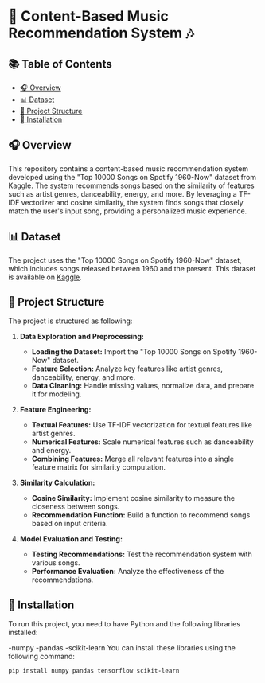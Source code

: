 # 🎵 Content-Based Music Recommendation System 🎶

## 📚 Table of Contents
- [🎧 Overview](#-overview)
- [📊 Dataset](#-dataset)
- [📂 Project Structure](#-project-structure)
- [🚀 Installation](#-installation)

## 🎧 Overview
This repository contains a content-based music recommendation system developed using the "Top 10000 Songs on Spotify 1960-Now" dataset from Kaggle. The system recommends songs based on the similarity of features such as artist genres, danceability, energy, and more. By leveraging a TF-IDF vectorizer and cosine similarity, the system finds songs that closely match the user's input song, providing a personalized music experience.

## 📊 Dataset
The project uses the "Top 10000 Songs on Spotify 1960-Now" dataset, which includes songs released between 1960 and the present. This dataset is available on [Kaggle](https://www.kaggle.com/datasets/joebeachcapital/top-10000-spotify-songs-1960-now/data).

## 📂 Project Structure

The project is structured as following:

1. **Data Exploration and Preprocessing:**
   - **Loading the Dataset:** Import the "Top 10000 Songs on Spotify 1960-Now" dataset.
   - **Feature Selection:** Analyze key features like artist genres, danceability, energy, and more.
   - **Data Cleaning:** Handle missing values, normalize data, and prepare it for modeling.

2. **Feature Engineering:**
   - **Textual Features:** Use TF-IDF vectorization for textual features like artist genres.
   - **Numerical Features:** Scale numerical features such as danceability and energy.
   - **Combining Features:** Merge all relevant features into a single feature matrix for similarity computation.

3. **Similarity Calculation:**
   - **Cosine Similarity:** Implement cosine similarity to measure the closeness between songs.
   - **Recommendation Function:** Build a function to recommend songs based on input criteria.

4. **Model Evaluation and Testing:**
   - **Testing Recommendations:** Test the recommendation system with various songs.
   - **Performance Evaluation:** Analyze the effectiveness of the recommendations.

## 🚀 Installation
To run this project, you need to have Python and the following libraries installed:

-numpy
-pandas
-scikit-learn
You can install these libraries using the following command:
```bash
pip install numpy pandas tensorflow scikit-learn
```

